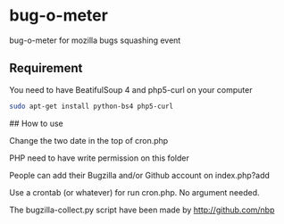bug-o-meter
===========

bug-o-meter for mozilla bugs squashing event


## Requirement

You need to have BeatifulSoup 4 and php5-curl on your computer

``` sh
sudo apt-get install python-bs4 php5-curl
```

## How to use

Change the two date in the top of cron.php

PHP need to have write permission on this folder

People can add their Bugzilla and/or Github account on index.php?add

Use a crontab (or whatever) for run cron.php. No argument needed.

The bugzilla-collect.py script have been made by http://github.com/nbp
